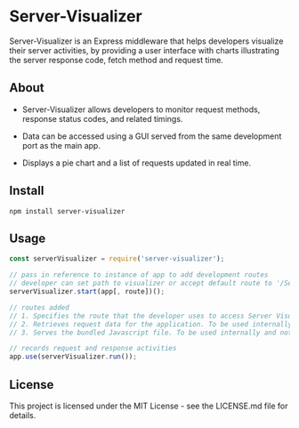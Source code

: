 # Server-Visualizer
Server-Visualizer is an Express middleware that helps developers visualize their server activities, by providing a user interface with charts illustrating the server response code, fetch method and request time.


## About
- Server-Visualizer allows developers to monitor request methods, response status codes, and related timings. 

- Data can be accessed using a GUI served from the same development port as the main app. 

- Displays a pie chart and a list of requests updated in real time.


## Install
```shell
npm install server-visualizer
```


## Usage
```javascript
const serverVisualizer = require('server-visualizer');

// pass in reference to instance of app to add development routes
// developer can set path to visualizer or accept default route to '/SerViz'
serverVisualizer.start(app[, route])();

// routes added
// 1. Specifies the route that the developer uses to access Server Visualizer
// 2. Retrieves request data for the application. To be used internally and not by the developer.
// 3. Serves the bundled Javascript file. To be used internally and not by the developer. 

// records request and response activities
app.use(serverVisualizer.run());
```

## License
This project is licensed under the MIT License - see the LICENSE.md file for details.